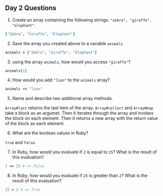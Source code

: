 ## Day 2 Questions

1. Create an array containing the following strings: `"zebra", "giraffe", "elephant"`.

```ruby
["Zebra", "Giraffe", "Elephant"]
```

2. Save the array you created above to a variable `animals`.

```ruby
animals = ["Zebra", "Giraffe", "Elephant"]
```

3. using the array `animals`, how would you access `"giraffe"`?

```ruby
animals[1]
```

4. How would you add `"lion"` to the `animals` array?

```ruby
animals << "lion"
```

5. Name and describe two additional array methods.

`Array#last` returns the last item of the array.
`Array#collect` and `Array#map` take a block as an argumet.  Then it iterates through the array and invokes the block on each element.  Then it returns a new array with the return value of the block as each element.

6. What are the boolean values in Ruby?

`true` and `false`.

7. In Ruby, how would you evaluate if `2` is equal to `25`? What is the result of this evaluation?

```ruby
2 == 25 # => False
```

8. In Ruby, how would you evaluate if `25` is greater than `2`? What is the result of this evaluation?

```ruby
25 > 2 # => True
```
